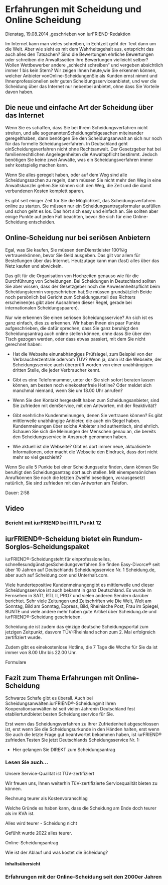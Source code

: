 # Erfahrungen mit Scheidung und Online Scheidung

Dienstag, 19.08.2014 ,geschrieben von iurFRIEND-Redaktion

Im Internet kann man vieles schreiben, in Echtzeit geht der Text dann um die Welt. Aber wie sieht es mit dem Wahrheitsgehalt aus, entspricht das auch alles den Tatsachen? Sind die Bewertungen ehrliche Bewertungen oder schreiben die Anwaltsseiten Ihre Bewertungen vielleicht selber? Wollen Wettbewerber andere „schlecht schreiben“ und vergeben absichtlich immer 1 bis kein Stern? Wir zeigen Ihnen heute,wie Sie erkennen können, welcher Anbieter vonOnline-ScheidungenSie als Kunden ernst nimmt und Ihnenprofessionellen sehr guten Scheidungsserviceanbietet, und wer die Scheidung über das Internet nur nebenbei anbietet, ohne dass Sie Vorteile davon haben.

## Die neue und einfache Art der Scheidung über das Internet

Wenn Sie es schaffen, dass Sie bei Ihrem Scheidungsverfahren nicht streiten, und alle sogenanntenScheidungsfolgesachen miteinander geregelthaben, dann benötigen Sie den Scheidungsanwalt an sich nur noch für das formelle Scheidungsverfahren. In Deutschland geht einScheidungsverfahren nicht ohne Rechtsanwalt. Der Gesetzgeber hat bei familienrechtlichen Angelegenheiten die Anwaltspflicht bestimmt. Jedoch benötigen Sie keine zwei Anwälte, was ein Scheidungsverfahren immer sehr kostspielig machen kann.

Wenn Sie alles geregelt haben, oder auf dem Weg sind alle Scheidungssachen zu regeln, dann müssen Sie nicht mehr den Weg in eine Anwaltskanzlei gehen.Sie können sich den Weg, die Zeit und die damit verbundenen Kosten komplett sparen.

Es gibt seit einiger Zeit für Sie die Möglichkeit, das Scheidungsverfahren online zu starten. Sie müssen nur ein Scheidungsantragsformular ausfüllen und schon geht es los. Das hört sich easy und einfach an. Sie sollten aber einige Punkte auf jeden Fall beachten, bevor Sie sich für eine Online-Scheidung entscheiden.

## Online-Scheidung nur bei seriösen Anbietern

Egal, was Sie kaufen, Sie müssen demDienstleister 100%ig vertrauenkönnen, bevor Sie Geld ausgeben. Das gilt vor allem für Bestellungen über das Internet. Heutzutage kann man (fast) alles über das Netz kaufen und abwickeln.

Das gilt für die Organisation von Hochzeiten genauso wie für die Durchführung von Scheidungen. Bei Scheidungen in Deutschland sollten Sie aber wissen, dass der Gesetzgeber noch die Anwesenheitspflicht beim Scheidungstermin vorgeschrieben hat;Sie müssen grundsätzlich Beide noch persönlich bei Gericht zum Scheidungsurteil des Richters erscheinen(es gibt aber Ausnahmen dieser Regel, gerade bei internationalen Scheidungspaaren).

Nur wie erkennen Sie einen seriösen Scheidungsservice? An sich ist es ganz einfach, dies zu erkennen. Wir haben Ihnen ein paar Punkte aufgeschrieben, die dafür sprechen, dass Sie ganz beruhigt den Scheidungsantrag auch online stellen können, ohne dass Sie über den Tisch gezogen werden, oder dass etwas passiert, mit dem Sie nicht gerechnet haben:

- Hat die Webseite einunabhängiges Prüfsiegel, zum Beispiel von der Verbraucherzentrale odervom TÜV? Wenn ja, dann ist die Webseite, der Scheidungsservice auch überprüft worden von einer unabhängigen dritten Stelle, die jeder Verbraucher kennt.

- Gibt es eine Telefonnummer, unter der Sie sich sofort beraten lassen können, am besten noch einekostenfreie Hotline? Oder meldet sich manchmal niemand, wenn Sie um 18.00 Uhr anrufen?

- Wenn Sie den Kontakt hergestellt haben zum Scheidungsanbieter, sind Sie zufrieden mit demService, mit den Antworten, mit der Reaktivität?

- Gibt esehrliche Kundenmeinungen, denen Sie vertrauen können? Es gibt mittlerweile unabhängige Anbieter, die auch ein Siegel haben. Kundenmeinungen über solche Anbieter sind authentisch, sind ehrlich. Schauen Sie sich die Meinungen der Menschen genau an, die bereits den Scheidungsservice in Anspruch genommen haben.

- Wie aktuell ist die Webseite? Gibt es dort immer neue, aktualisierte Informationen, oder macht die Webseite den Eindruck, dass dort nicht mehr so viel geschieht?

Wenn Sie alle 5 Punkte bei einer Scheidungsseite finden, dann können Sie beruhigt den Scheidungsantrag dort auch stellen. Mit einempersönlichen Anrufkönnen Sie noch die letzten Zweifel beseitigen, vorausgesetzt natürlich, Sie sind zufrieden mit den Antworten am Telefon.

Dauer: 2:58

## Video

### Bericht mit iurFRIEND bei RTL Punkt 12

## iurFRIEND®-Scheidung bietet ein Rundum-Sorglos-Scheidungspaket

iurFRIEND®-Scheidungsteht für einprofessionelles, schnellesundgünstigesScheidungsverfahren.Sie finden Easy-Divorce® seit über 10 Jahren auf Deutschlands Scheidungsservice Nr. 1 Scheidung.de, aber auch auf Scheidung.com und Unterhalt.com.

Viele hundertepositive Kundenmeinungengibt es mittlerweile und dieser Scheidungsservice ist auch bekannt in ganz Deutschland. Es wurde im Fernsehen in SAT1, RTL II, PRO7 und vielen anderen Sendern darüber berichtet. Sehr viele Zeitungen und Zeitschriften wie Die Welt, Welt am Sonntag, Bild am Sonntag, Express, Bild, Rheinische Post, Frau im Spiegel, BUNTE und viele andere mehr haben gute Artikel über Scheidung.de und iurFRIEND®-Scheidung geschrieben.

Scheidung.de ist zudem das einzige deutsche Scheidungsportal zum jetzigen Zeitpunkt, dasvom TÜV-Rheinland schon zum 2. Mal erfolgreich zertifiziert wurde.

Zudem gibt es einekostenlose Hotline, die 7 Tage die Woche für Sie da ist immer von 8.00 Uhr bis 22.00 Uhr.

Formulare

## 

## Fazit zum Thema Erfahrungen mit Online-Scheidung

Schwarze Schafe gibt es überall. Auch bei Scheidungsanwälten.iurFRIEND®-Scheidungmit Ihren Kooperationsanwälten ist seit vielen Jahrenin Deutschland fest etabliertundbietet besten Scheidungsservice für Sie.

Erst wenn das Scheidungsverfahren zu Ihrer Zufriedenheit abgeschlossen ist, erst wenn Sie die Scheidungsurkunde in den Händen halten, erst wenn Sie auch die letzte Frage gut beantwortet bekommen haben, ist iurFRIEND® zufrieden.Testen Sie jetzt Deutschlands Scheidungsservice Nr. 1:

- Hier gelangen Sie DIREKT zum Scheidungsantrag

### Lesen Sie auch...

Unsere Service-Qualität ist TÜV-zertifiziert

Wir freuen uns, Ihnen weiterhin TüV-zertifizierte Servicequalität bieten zu können.

Rechnung teurer als Kostenvoranschlag

Welche Gründe es haben kann, dass die Scheidung am Ende doch teurer als im KVA ist.

Alles wird teurer - Scheidung nicht

Gefühlt wurde 2022 alles teurer.

Online-Scheidungsantrag

Wie ist der Ablauf und was kostet die Scheidung?

#### Inhaltsübersicht

### Erfahrungen mit der Online-Scheidung seit den 2000er Jahren